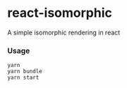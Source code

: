 # react-isomorphic
A simple isomorphic rendering in react

<h3> Usage </h3>

```
yarn 
yarn bundle
yarn start
```
